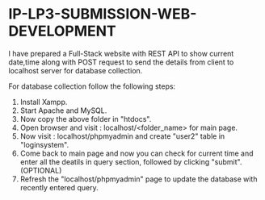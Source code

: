 # IP-LP3-SUBMISSION-WEB-DEVELOPMENT

I have prepared a Full-Stack website with REST API to show current date,time along with POST request to send the details from client to
localhost server for database collection.

For database collection follow the following steps:

1) Install Xampp.
2) Start Apache and MySQL.
3) Now copy the above folder in "htdocs".
4) Open browser and visit : localhost/<folder_name> for main page.
5) Now visit : localhost/phpmyadmin and create "user2" table in "loginsystem".
6) Come back to main page and now you can check for current time and enter all the deatils in query section, followed by clicking "submit".
   (OPTIONAL)
7) Refresh the "localhost/phpmyadmin" page to update the database with recently entered query.
